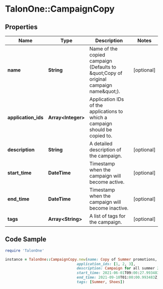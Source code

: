 # TalonOne::CampaignCopy

## Properties

Name | Type | Description | Notes
------------ | ------------- | ------------- | -------------
**name** | **String** | Name of the copied campaign (Defaults to \&quot;Copy of original campaign name\&quot;). | [optional] 
**application_ids** | **Array&lt;Integer&gt;** | Application IDs of the applications to which a campaign should be copied to. | 
**description** | **String** | A detailed description of the campaign. | [optional] 
**start_time** | **DateTime** | Timestamp when the campaign will become active. | [optional] 
**end_time** | **DateTime** | Timestamp when the campaign will become inactive. | [optional] 
**tags** | **Array&lt;String&gt;** | A list of tags for the campaign. | [optional] 

## Code Sample

```ruby
require 'TalonOne'

instance = TalonOne::CampaignCopy.new(name: Copy of Summer promotions,
                                 application_ids: [1, 2, 3],
                                 description: Campaign for all summer 2021 promotions,
                                 start_time: 2021-06-01T09:00:27.993483Z,
                                 end_time: 2021-09-10T01:00:00.993483Z,
                                 tags: [Summer, Shoes])
```



